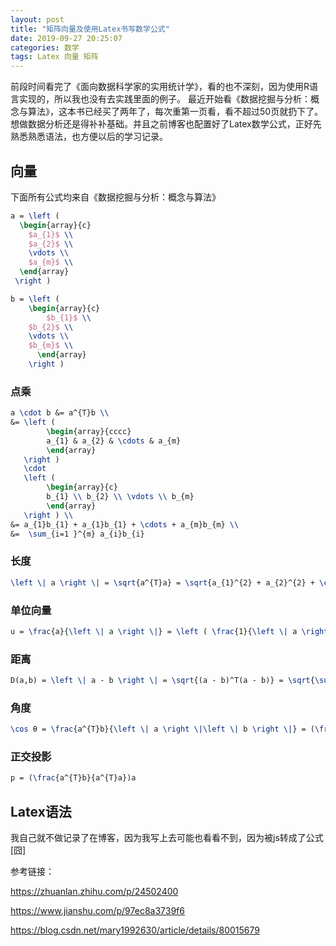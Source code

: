 ```yaml
---
layout: post
title: "矩阵向量及使用Latex书写数学公式"
date: 2019-09-27 20:25:07
categories: 数学
tags: Latex 向量 矩阵
---
```


前段时间看完了《面向数据科学家的实用统计学》，看的也不深刻，因为使用R语言实现的，所以我也没有去实践里面的例子。
最近开始看《数据挖掘与分析：概念与算法》，这本书已经买了两年了，每次重第一页看，看不超过50页就扔下了。
想做数据分析还是得补补基础。并且之前博客也配置好了Latex数学公式，正好先熟悉熟悉语法，也方便以后的学习记录。

## 向量

下面所有公式均来自《数据挖掘与分析：概念与算法》

```tex
a = \left (
  \begin{array}{c}  
    $a_{1}$ \\
    $a_{2}$ \\
    \vdots \\
    $a_{m}$ \\
  \end{array}
 \right )

b = \left (
    \begin{array}{c}  
        $b_{1}$ \\
    $b_{2}$ \\
    \vdots \\
    $b_{m}$ \\
      \end{array}
    \right )
```

### 点乘

```tex
a \cdot b &= a^{T}b \\
&= \left (
        \begin{array}{cccc}
        a_{1} & a_{2} & \cdots & a_{m}
        \end{array}
   \right )
   \cdot
   \left (
        \begin{array}{c}
        b_{1} \\ b_{2} \\ \vdots \\ b_{m}
        \end{array}
   \right ) \\
&= a_{1}b_{1} + a_{1}b_{1} + \cdots + a_{m}b_{m} \\
&=  \sum_{i=1 }^{m} a_{i}b_{i}
```

### 长度

```tex
\left \| a \right \| = \sqrt{a^{T}a} = \sqrt{a_{1}^{2} + a_{2}^{2} + \cdots + a_{m}^{2}} = \sqrt{\sum_{i=1}^{m} a_{i}^{2}}
```

### 单位向量

```tex
u = \frac{a}{\left \| a \right \|} = \left ( \frac{1}{\left \| a \right \|} \right ) a
```

### 距离

```tex
D(a,b) = \left \| a - b \right \| = \sqrt{(a - b)^T(a - b)} = \sqrt{\sum_{i=1}^{m}(a_{i} - b_{i})^2}
```

### 角度

```tex
\cos θ = \frac{a^{T}b}{\left \| a \right \|\left \| b \right \|} = (\frac{a}{\left \| a \right \|})^{T} (\frac{b}{\left \| b \right \|})
```

### 正交投影

```tex
p = (\frac{a^{T}b}{a^{T}a})a
```

## Latex语法

我自己就不做记录了在博客，因为我写上去可能也看看不到，因为被js转成了公式[囧]

参考链接：

https://zhuanlan.zhihu.com/p/24502400

https://www.jianshu.com/p/97ec8a3739f6

https://blog.csdn.net/mary1992630/article/details/80015679
